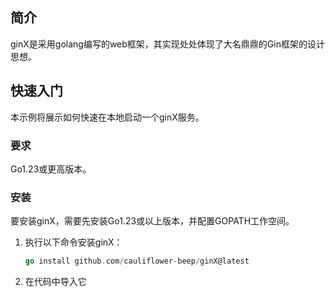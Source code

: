 ## 简介

ginX是采用golang编写的web框架，其实现处处体现了大名鼎鼎的Gin框架的设计思想。

## 快速入门

本示例将展示如何快速在本地启动一个ginX服务。

### 要求

Go1.23或更高版本。

### 安装

要安装ginX，需要先安装Go1.23或以上版本，并配置GOPATH工作空间。

1. 执行以下命令安装ginX：

   ```go
   go install github.com/cauliflower-beep/ginX@latest
   ```

2. 在代码中导入它